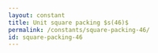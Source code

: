 ```yaml
---
layout: constant
title: Unit square packing $s(46)$
permalink: /constants/square-packing-46/
id: square-packing-46
---
```

